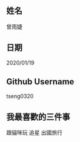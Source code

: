 姓名
---- 
曾雨婕


日期
----
2020/01/19

Github Username
---------------
tseng0320

我最喜歡的三件事
---------------
跟貓咪玩 追星 出國旅行